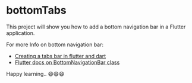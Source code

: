 # bottomTabs


This project will show you how to add a bottom navigation bar in a Flutter application.

For more Info on bottom navigation bar:

- [Creating a tabs bar in flutter and dart](https://medium.com/@cbsmoothoj/creating-a-tabs-bar-in-flutter-and-dart-aa5bda987a84)
- [Flutter docs on BottomNavigationBar class](https://api.flutter.dev/flutter/material/BottomNavigationBar-class.html)

Happy learning.. 😄😄😄
